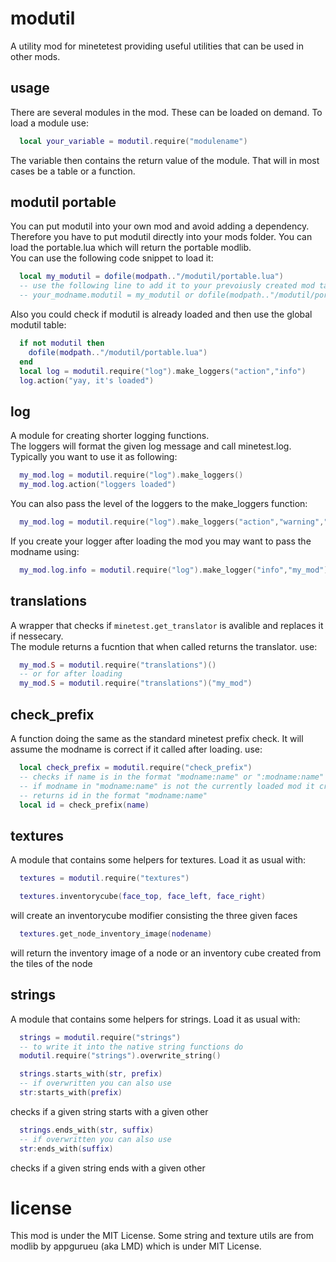 # modutil
A utility mod for minetetest providing useful utilities that can be used in other mods.

## usage
There are several modules in the mod.
These can be loaded on demand.
To load a module use:

```lua
  local your_variable = modutil.require("modulename")
```

The variable then contains the return value of the module.
That will in  most cases be a table or a function.

## modutil portable
You can put modutil into your own mod and avoid adding a dependency.
Therefore you have to put modutil directly into your mods folder.
You can load the portable.lua which will return the portable modlib.  
You can use the following code snippet to load it:

```lua
  local my_modutil = dofile(modpath.."/modutil/portable.lua")
  -- use the following line to add it to your prevoiusly created mod table
  -- your_modname.modutil = my_modutil or dofile(modpath.."/modutil/portable.lua")
```

Also you could check if modutil is already loaded and then use the global modutil table:

```lua
  if not modutil then
    dofile(modpath.."/modutil/portable.lua")
  end
  local log = modutil.require("log").make_loggers("action","info")
  log.action("yay, it's loaded")
```

## log

A module for creating shorter logging functions.  
The loggers will format the given log message and call minetest.log.  
Typically you want to use it as following:

```lua
  my_mod.log = modutil.require("log").make_loggers()
  my_mod.log.action("loggers loaded")
```

You can also pass the level of the loggers to the make_loggers function:

```lua
  my_mod.log = modutil.require("log").make_loggers("action","warning","error","debug")
```

If you create your logger after loading the mod you may want to pass the modname using:

```lua
  my_mod.log.info = modutil.require("log").make_logger("info","my_mod")
```

## translations

A wrapper that checks if `minetest.get_translator` is avalible and replaces it if nessecary.  
The module returns a fucntion that when called returns the translator.
use:

```lua
  my_mod.S = modutil.require("translations")()
  -- or for after loading
  my_mod.S = modutil.require("translations")("my_mod")
```

## check_prefix

A function doing the same as the standard minetest prefix check.
It will assume the modname is correct if it called after loading.
use:

```lua
  local check_prefix = modutil.require("check_prefix")
  -- checks if name is in the format "modname:name" or ":modname:name"
  -- if modname in "modname:name" is not the currently loaded mod it creates an error
  -- returns id in the format "modname:name"
  local id = check_prefix(name)
```

## textures

A module that contains some helpers for textures.
Load it as usual with:
```lua
  textures = modutil.require("textures")
```

```lua
  textures.inventorycube(face_top, face_left, face_right)
```
will create an inventorycube modifier consisting the three given faces

```lua
  textures.get_node_inventory_image(nodename)
```
will return the inventory image of a node
or an inventory cube created from the tiles of the node

## strings

A module that contains some helpers for strings.
Load it as usual with:
```lua
  strings = modutil.require("strings")
  -- to write it into the native string functions do
  modutil.require("strings").overwrite_string()
```

```lua
  strings.starts_with(str, prefix)
  -- if overwritten you can also use
  str:starts_with(prefix)
```
checks if a given string starts with a given other

```lua
  strings.ends_with(str, suffix)
  -- if overwritten you can also use
  str:ends_with(suffix)
```
checks if a given string ends with a given other

# license
This mod is under the MIT License.
Some string and texture utils are from modlib by appgurueu (aka LMD) which is under MIT License.
